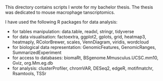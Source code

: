 This directory contains scripts I wrote for my bachelor thesis. The thesis was dedicated to mouse macrophage tanscriptomics.

I have used the following R packages for data analysis:
- for tables manipulation: data.table, readxl, stringr, tidyverse
- for data visualisation: factoextra, ggplot2, gplots, grid, heatmap3, heatmaply, RColorBrewer, scales, VennDiagram, viridis, wordcloud
- for biological data representation: GenomicFeatures, GenomicRanges, SummarizedExperiment
- for access to databases: biomaRt, BSgenome.Mmusculus.UCSC.mm10, Gviz, org.Mm.eg.db
- for analysis: clusterProfiler, chromVAR, DESeq2, edgeR, motifmatchr, Rsamtools, TSSr
